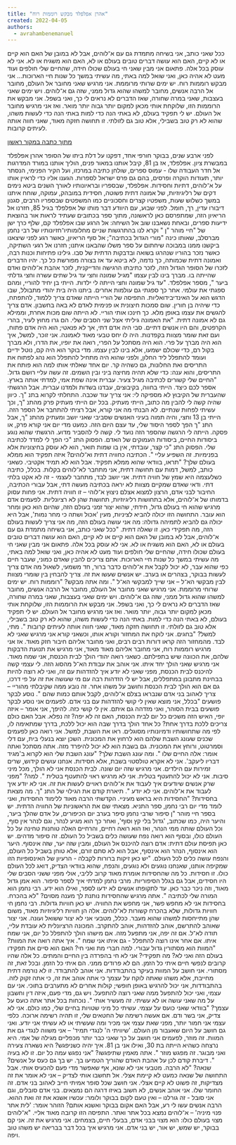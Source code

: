 ```yaml
---
title: "אהרן אפלפלד מבקש רוממות רוח"
created: 2022-04-05
authors: 
  - avrahambenemanuel
---
```


ככל שאני כותב, אני בשיחה מתמדת גם עם א־לוהים, אבל לא במובן של האם הוא קיים או לא קיים, האם הוא עושה דברים טובים בעולם או לא, האם הוא משגיח או לא. אני לא עוסק בכל אלה. פתאום אני מבין שאני חי בעולם שכולו חידה, שהחיים שלי חולפים ועוד מעט לא אהיה כאן, ואני שואל למה באתי, מה עשיתי במשך כל שנות חיי הארוכות... אני מבקש רוממות רוח. יש ימים שרותי מרוממת. אני מרגיש שאני מחובר אל העולם, מחובר אל הרבה אנשים, מחובר למשהו שהוא גדול ממני, שזה גם א־לוהים. ויש ימים שאני בעצבות, שאני במרה שחורה, שאז הדברים לא נראים לי כך, ואני בשפל. אני מבקש את הרוממות הזו, שלוקחת אותי מכאן למקום יותר גבוה יותר מואר. ואז אני מרגיש מחובר אל העולם. יש לי תפקיד בעולם, לא באתי הנה כדי למות באתי הנה כדי לעשות משהו, שהוא לא רק טוב בשבילי, אלא טוב גם לזולתי. זו תחושה חזקה מאוד, שאני חווה אותה לעיתים קרובות.

[מתוך כתבה במקור ראשון](https://www.makorrishon.co.il/judaism/10939/)

לפני ארבע שנים, בבוקר חורפי אחד, דפקנו על דלת ביתו של הסופר אהרן אפלפלד במבשרת ציון. אפלפלד, אז בן 81, קיבל אותנו במאור פנים, הוליך אותנו במורד המדרגות אל חדר העבודה שלו - עמוס ספרים, שולחן כתיבה במרכזו, ועל הקיר הפנימי, הנסתר יותר, תעודות הוקרה ופרסים, בהם גם פרס ישראל לספרות. הגענו אליו כדי לראיין אותו על א־לוהים, דתיות וחסידות. אפלפלד, שבספריו ובראיונותיו לאורך השנים ביטא נימים דקים של רליגיוזיות, של אמונה דתית פשוטה, חסידית במובהק, עמוקה, שוחח איתנו במשך כשלוש שעות, משפטיו קצרים וחסכוניים כמו המשפטים שבספריו הרבים, סגנון דיבורו עדין, רך, חומל. לפני שבוע, עם היוודע דבר מותו של אפלפלד בגיל 85, חזרנו אל הריאיון הזה, שמתפרסם כאן לראשונה, מתוך ספר בכתובים שעתיד לראות אור בהוצאת ידיעות ספרים, ובאחת נשאבנו שוב אל השיחה: אל הרגע שבו אפלפלד קם, שלף כרך ישן של "חיי מוהר "ן " וקרא לנו בהתרגשות שניים מחלומותיו־חזיונותיו של רבי נחמן מברסלב, שאותו כינה "מורי הגדול בכתיבה"; אל סוף הריאיון, כאשר רגע לפני שיצאנו ביקשנו ממנו במבוכה שיחתום על ספר משלו שהבאנו איתנו; חזרנו אל רגעי השתיקה, כאשר נזכר בהוריו שנהרגו בשואה ובדבקות הדתית של סבו. גילינו פתיחות וכנות רבה, ואמונה דתית שכמותה, כך נדמה, לא ביטא עד אז בצורה מפורשת כל כך. יהיו הדברים לזכרו של הסופר הגדול הזה, לזכר כתיבתו הרגישה והדייקנית, לזכר אהבת א־לוהים ואדם שהייתה בו. מברך בינו לבין עצמו "מגיל שמונה וחצי עד גיל שתים עשרה וחצי גדלתי ביער ", מספר אפלפלד. "עד גיל שמונה וחצי הייתה לי ילדות. הייתי בן יחיד להוריי, ומהם ספגתי את עולמי. אחר כך ספגתי גם עולמות אחרים. ביתנו היה בית יהודי מתבולל, שבו הדגש הוא על האינדיבידואליות. התפיסה של הוריי הייתה שאדם צריך ללמוד, להתפתח, כדי שיהיה בן חורין. שום סמכות חיצונית או פנימית לאדם לא באה בחשבון. אדם צריך להגשים את עצמו באופן מלא. כך חינכו אותי הוריי. לא הייתה שום מכות אחרת, וממילא גם לא אמונה דתית. "את האמונה גיליתי אצל שני הסבים שלי. הם גרו מחוץ לעיר, בהרי הקרפטים, והם היו אנשים דתיים. סבי היה אדם דתי, אך לא פנאטי; הוא היה אדם פתוח, ועם זאת שומר מצוות בקפדנות. היה לו יחס טבעי מאוד לאמונה. אני זוכר, למשל, איך הוא היה מברך על פרי. הוא היה מסתכל על הפרי, רואה את יופיו, את הדרו, ולא מברך בקול רם, כדי שכולם ישמעו, אלא בינו לבין עצמו. מדי בוקר הוא היה קם, נוטל ידיים ועומד להתפלל ליד החלון, ולפני שהוא היה מתחיל להתפלל הוא נהג לפתוח את התריסים ואת החלונות, גם כשהיה קר. יום אחד שאלתי אותו למה הוא פותח את התריסים, והוא ענה: כדי שלא תהיה מחיצה ביני ובין השמים. זה עשה עליי רושם גדול. "החיים שלי קשורים לכתיבה מגיל צעיר. עברית אינה שפת אמי, למדתי אותה בארץ. אספר לכם כיצד. הייתי בחווה, בקיבוצים, עבדנו בשדות ולמדנו עברית. אבל הרגשתי שהעברית של הקיבוץ לא מספיקה לי: אני צריך עוד שכבה. התחלתי לקרוא בתנ "ך. כיוון שהיה קשה לי להבין מה כתוב, הייתי מעתיק. בכל יום הייתי מעתיק פרק מהתנ "ך, וכך עשיתי לפחות שנתיים. לא הבנתי מה אני קורא, אבל רציתי להתחבר אל הספר הזה. הייתי בן 13 וחצי, והיה תמוה בעיני האנשים שסביבי שאני יושב ומעתיק מהתנ "ך, אבל התנ "ך הפך לספר היסוד שלי, עד עצם היום הזה. כמעט מדי יום אני קורא פרק, או פסקה. הייתה לי הרגשה שהספר הזה נועד לי. קשה לי להסביר מדוע. הרגשתי שהוא נוגע ביסודות החיים, ביסודות העמוקים של האדם. הפסוק התנ "כי הפך לי למדד לכתיבה שלי. הפסוק התנ "כי קצר, עובדתי, אין בו שמות תואר, הוא לא עוסק בחיצוניות אלא בפנימיות. זה השפיע עליי ". הכתיבה כחוויה דתית וא־לוהים? איזה תפקיד הוא ממלא בעולם שלך? "תראו, בוודאי שהוא ממלא תפקיד. אבל הוא לא תמיד אקטיבי. כשאני כותב, למשל, דמות עם תחושה דתית, אני מתחבר לא־לוהים בקלות. בכלל, כתיבה כשלעצמה היא שמץ של חוויה דתית. אני יושב לבד, מתחבר לעצמי - זה לא אקט בלתי דתי. ודאי שאדם שמקיים מצוות לא יראה בכתיבה מעשה דתי, אבל עבורי הכתיבה, החיבור לבני אדם, הרצון למצוא אצלם ניצוץ א־לוהי – זו חוויה דתית. אני פחות עסוק בדמותו של א־לוהים, אלא בתחושות רליגיוזיות, תחושות שהן לא רציונליות. לפעמים אדם מרגיש שהוא חי בעולם גדול, חידתי, שהוא יצור זמני בעולם הזה, שהיום הוא כאן ומחר הוא עובר. התחושה הזו יכולה להביא לציניות, מעין 'אכול ושתה כי מחר נמות', אבל היא יכולה גם להביא לתמיהה גדולה: מה אני עושה בעולם הזה, מה אני צריך לעשות בעולם הזה, מה תפקידי כאן. זו שאלה דתית. "ככל שאני כותב, אני בשיחה מתמדת גם עם א־לוהים, אבל לא במובן של האם הוא קיים או לא קיים, האם הוא עושה דברים טובים בעולם או לא, האם הוא משגיח או לא. אני לא עוסק בכל אלה. פתאום אני מבין שאני חי בעולם שכולו חידה, שהחיים שלי חולפים ועוד מעט לא אהיה כאן, ואני שואל למה באתי, מה עשיתי במשך כל שנות חיי הארוכות. אתם צריכים להבין שאדם כמוני, שעבר חיים כפי שהוא עבר, לא יכול לקבל את א־לוהים כדבר ברור, חד משמעי, לשאול מה אדם צריך לעשות בבוקר, בצהרים או בערב. יש אנשים שעשו את זה. צריך להבחין בין שומרי מצוות לבין מבקשי הא־ל – אני שייך למבקשי הא־ל ". ומה אתה מבקש? "רוממות רוח. יש ימים שרוחי מרוממת. אני מרגיש שאני מחובר אל העולם, מחובר אל הרבה אנשים, מחובר למשהו שהוא גדול ממני, שזה גם א־לוהים. ויש ימים שאני בעצבות, שאני במרה שחורה, שאז הדברים לא נראים לי כך, ואני בשפל. אני מבקש את הרוממות הזו, שלוקחת אותי מכאן למקום יותר גבוה, יותר מואר. ואז אני מרגיש מחובר אל העולם. יש לי תפקיד בעולם, לא באתי הנה כדי למות. באתי הנה כדי לעשות משהו, שהוא לא רק טוב בשבילי, אלא טוב גם לזולתי. זו תחושה חזקה מאוד, שאני חווה אותה לעיתים קרובות ". מתי, למשל? "בחגים. אני לוקח את המחזור וקורא אותו, וכשאני קורא אני מרגיש שאני לא לבד. מהמחזור הזה קראו דורות רבים רבים, ואני מחובר אליהם חיבור חזק מאוד. אז אני מרגיש רוממות רוח, אני מחובר אליהם מאוד מאוד, אני מרגיש את תנועת הדבקות שלהם, את הכוונה שיש בתפילתם. כשאני רואה יהודי הולך לבית הכנסת, אני שמח מאוד. אני מרגיש שאני הולך יחד איתו. אני אוהב את עבודת הא־ל מהסוג הזה. לי עצמי קשה להיכנס לבית הכנסת, מפני שאני לא יודע איך להזדהות עם זה, ואני לא רוצה להיות בבחינת מתבונן במתפללים, אבל יש לי הזדהות רבה עם מי שעושה את זה על פי דרכו, גם אם הוא הולך לבית הכנסת וחושב על משהו אחר. זה נובע ממה שקיבלתי מהוריי – צריך לאהוב בני אדם שנבראו בצלם א־לוהים, לקבל אותם כמות שהם ". נוסע לבקר פושעים "בכלל, אני מוצא שאין לי קושי להזדהות עם בני אדם. לפעמים אני נוסע לבקר פושעים בבית הסוהר, ואני מזדהה גם איתם. אין לי קושי כזה. להיפך, אני אומר – איזה יופי, האיש הזה משכים כל יום לבית הכנסת, האם זה לא יפה? זה נפלא. אבל האם כולם צריכים ללכת בדרך אחת? כל אחד הולך בדרך שבה הוא יכול ללכת, בדרך שמתאימה לו, לפי מה שתחושותיו ודמיונותיו מסוגלים. ראו את השבת, למשל. אני רואה כאן לפעמים שכנים שעונג השבת שלהם הוא לרחוץ את המכונית. השכן יוצא בנעלי בית, עם דלי וסמרטוט, ורוחץ את המכונית. גם בשבת הוא לא יכול להיפרד מזה. אתה מסתכל ואתה אומר: אלה החיים שלו ". ומה עונג השבת שלך? "עונג השבת שלי הוא לקרוא ב'מגיד דבריו ליעקב'. אני לא אקרא טולסטוי בשבת, אלא חסידות. אנחנו עושים קידוש, שרים זמירות עם הילדים. אני מרגיש שזה יום שונה. לבית הכנסת אני לא הולך, מכל מיני סיבות. אני לא יכול להתעטף בטלית. אני לא מרגיש ראוי להתעטף בטלית ". למה? "מפני שרק אנשים שיודעים איך לעבוד את א־לוהים ראויים לעשות את זה. אני לא יודע איך לעבוד את א־לוהים. אני לא יודע ". תיארת קודם את הגילוי של התנ "ך. מה מצאת בחסידות? "החסידות היא בראש מעיניי. הקדשתי הרבה מאוד ללימוד החסידות, ואני לומד מדי יום רבי נחמן, ספר התניא. מצאתי שם את הראשוניות של החוויה הדתית. יש בספר חיי מוהר "ן סיפור שרבי נחמן סיפר בערב יום הכיפורים, על אדם שהלך ביער, והיער היה, כמו שכתוב, 'גדול בלי קץ וסוף', ואחר כך הוא מגיע לנהר, וגם לנהר אין סוף, וכל העולם שותה ממי הנהר, ואז הוא רואה רחיים, והרחיים האלה טוחנות טחינה על כל העולם כולו, ובסוף הוא רואה נפח שעושה כלים בשביל כל העולם. זה סיפור מדהים. יש כאן תפיסת עולם דתית: אדם רוצה להיכנס אל העולם, ומבין שזה יער, שזה אינסוף. היער הוא אינסוף, הנהר הוא אינסוף, אבל הוא לא סתם זורם, אלא טוחן בשביל כל העולם, והנפח עושה כלים לכל העולם. "יש כאן זיקות ברורות לקבלה - הרעיון של האינסופיות הזו שמקיפה אותנו, שאנחנו נוגעים ולא נוגעים, והנפח, שהוא בוודאי הצדיק, דואג לכל העולם כולו. זו חסידות. כל מה שהחסידות אומרת מאוד קרוב לליבי, אולי מפני ששני הסבים שלי היו חסידים, אבל גם בגלל הסיפוריות. מרבי נחמן למדתי איך לספר סיפור. הוא אמן גדול מאוד, וזה ניכר כבר כאן. עד לתקופתו אנשים לא ידעו לספר, ואילו הוא ידע. רבי נחמן הוא המורה שלי לכתיבה ". אתה מרגיש שהחסידות נותנת לך מענה מסוים? "לא בהכרח. בחסידות אני לא מחפש פשר, אני מחפש את החוויה. יש כאן חוויות גדולות. רבי נחמן חי חוויות גדולות, שלא בהכרח קשורות לא־לוהים. אלה הן חוויות רליגיוזיות מאוד, משום שהן מתייחסות למשהו שהוא מעבר. ככלל, מטבעי אני לא יצור ששואל ועונה. אני יצור שאוהב להתרשם, אוהב להזדהות, אוהב להתקרב. המכונה הרציונלית לא עובדת עליי, תודה לא־ל. אם זה יפה, אני מתפעל מזה. אם מישהו הולך להתפלל כל יום, אני שמח איתו. אם אחר אינו רוצה להתפלל - גם איתו אני שמח ". איך אתה רואה את המוות? "המוות הוא מסתורין גדול עבורי. למה חברי מת ואני חי? האם הוא סיים את תפקידו בעולם הזה ואני לא? מה תפקידי? אני לא חי בהפרדה בין החיים והמתים. כל אלה שהיו קרובים לנפשי חיים איתי כל הזמן. הם לא פרודים ממני. הם איתי כל הזמן. ובכל זאת, זה מסתורי. אני חושב על המוות בעיקר בהתבודדות. אני אוהב להתבודד. זו לא נורמה דתית מחייבת, אלא משהו שאתה לוקח על עצמך כי אתה אוהב את זה, כי אתה זקוק לזה. בהתבודדות, אני יכול להרגיש באופן חופשי; קולות אחרים לא מתערבים בתוכי. אני עם עצמי, ואני יכול להתפעל ממה שאני רוצה להתפעל. ויש גם, מדי פעם, איזה דין וחשבון על מה שאני עושה או לא עשיתי. זה מעשיר אותי ". נוכחות בכל אתר אתה כועס על עצמך? "בוודאי שאני כועס על עצמי. עשיתי כל מיני שטויות בחיים שלי, כמו כולם. אני לא צדיק, אני בשר ודם. אם אעשה רשימה של החטאים שלי, זו תהיה רשימה ארוכה. כלפי עצמי אני חמור יותר, מפני שאת עצמי אני מכיר ומה שעשיתי או לא עשיתי אני יודע. ואני גם חושב על היום שאעבור מן העולם. 'שיוויתי ה' לנגדי תמיד' – אני משווה לנגדי גם את המוות. זה מוזר, לפעמים אני חושב על כך שאני כבר יותר מכפליים מגילה של אמי. היא נרצחה כשהיא הייתה בת 30, ואילו אני בן 81. איך יהיה כשניפגש? היא נשארה צעירה ואני מבוגר. זה מפגש מוזר ". אתה מאמין שתיפגשו? "אני נפגש עמה כל יום. זו לא בעיה ". דיברת קודם לכן על אהבת האדם שהוריך הטמיעו בך. יש בך גם כעס על אנשים? שנאה? "לא הרבה. מטבעי אני לא שונא, אף שאפשר מדי פעם להכעיס אותי. אבל התחושה של שנאה כמעט לא קיימת אצלי. אל תחשבו אותי לצדיק – אני לא אומר את זה מצדיקות, זה פשוט לא קיים אצלי. אני חושב שכל סופר אמיתי חייב לאהוב בני אדם. זה החומר שלו. אני אוהב אנשים, לא חשוב באיזו דרגה הם נמצאים. בני אדם סובלים, וגם אני סובל - זה גורלנו – ואין טעם לקום בבוקר ולומר: עכשיו אשנא את זה ואת ההוא. הרבה אנשים עשו לי רע, אבל האם אקום בבוקר ואשנא אותם? הזוהר אומר: 'לית אתר פנוי מיניה' – א־לוהים נמצא בכל אתר ואתר. התפיסה הזו קרובה מאוד אליי. "א־לוהים מצוי בעולם כולו: הוא מצוי בבני אדם, בבעלי חיים, בצמחים. אני מרגיש את זה. אני קם בבוקר, יש שמש, יש אור, יש בני אדם. אני מרגיש איך בכל דבר בבריאה יש משהו טוב ויפה.
